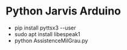 # Python Jarvis Arduino
<ul>
    <li>pip install pyttsx3 --user</li>
    <li>sudo apt install libespeak1</li>
    <li>python AssistenceMilGrau.py</li>
</ul>
